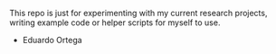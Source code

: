 This repo is just for experimenting with my current research projects, writing example code or helper scripts for myself to use.

- Eduardo Ortega
